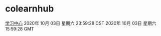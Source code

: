 # colearnhub
[学习中心](http://59.174.26.116:56308/colearnhub/)
2020年 10月 03日 星期六 23:59:28 CST
2020年 10月 03日 星期六 15:59:28 GMT

